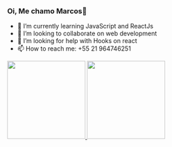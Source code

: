 ### Oi, Me chamo Marcos👋

- 🌱 I’m currently learning JavaScript and ReactJs
- 👯 I’m looking to collaborate on web development
- 🤔 I’m looking for help with Hooks on react
- 📫 How to reach me: +55 21 964746251

<div>
<a href="https://github.com/GonMarcos">
<img height="180em" src="https://github-readme-stats.vercel.app/api/top-langs/?GonMarcos&layout=compact&langs_count=7&theme=dracula"/>
<img height="180em" src="https://github-readme-stats.vercel.app/api?GonMarcos&show_icons=true&theme=dracula&include_all_commits=true&count_private=true"/>
</div>
